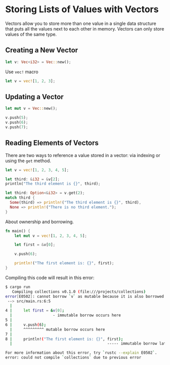 # Storing Lists of Values with Vectors

Vectors allow you to store more than one value in a single data structure that puts all the values next to each other in memory. Vectors can only store values of the same type.

## Creating a New Vector

```rust
let v: Vec<i32> = Vec::new();
```

Use `vec!` macro

```rust
let v = vec![1, 2, 3];
```

## Updating a Vector

```rust
let mut v = Vec::new();

v.push(5);
v.push(6);
v.push(7);
```

## Reading Elements of Vectors

There are two ways to reference a value stored in a vector: via indexing or using the `get` method.

```rust
let v = vec![1, 2, 3, 4, 5];

let third: &i32 = &v[2];
println("The third element is {}", third);

let third: Option<&i32> = v.get(2);
match third {
  Some(third) => println!("The third element is {}", third),
  None => println!("There is no third element.");
}
```

About ownership and borrowing.

```rust
fn main() {
    let mut v = vec![1, 2, 3, 4, 5];

    let first = &v[0];

    v.push(6);

    println!("The first element is: {}", first);
}
```

Compiling this code will result in this error:

```bash
$ cargo run
   Compiling collections v0.1.0 (file:///projects/collections)
error[E0502]: cannot borrow `v` as mutable because it is also borrowed as immutable
 --> src/main.rs:6:5
  |
4 |     let first = &v[0];
  |                  - immutable borrow occurs here
5 |
6 |     v.push(6);
  |     ^^^^^^^^^ mutable borrow occurs here
7 |
8 |     println!("The first element is: {}", first);
  |                                          ----- immutable borrow later used here

For more information about this error, try `rustc --explain E0502`.
error: could not compile `collections` due to previous error
```
